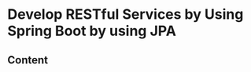 <!-- omit in toc -->
# Develop RESTful Services by Using Spring Boot by using JPA

<!-- omit in toc -->
## Content
